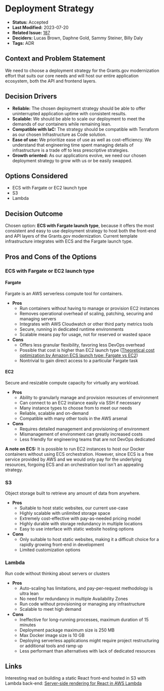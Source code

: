 # Deployment Strategy

- **Status:** Accepted <!-- REQUIRED -->
- **Last Modified:** 2023-07-20 <!-- REQUIRED -->
- **Related Issue:** [187](https://github.com/HHS/grants-equity/issues/187) <!-- RECOMMENDED -->
- **Deciders:** Lucas Brown, Daphne Gold, Sammy Steiner, Billy Daly <!-- REQUIRED -->
- **Tags:** ADR <!-- OPTIONAL -->

## Context and Problem Statement

We need to choose a deployment strategy for the Grants.gov modernization effort that suits our core needs and will host our entire application ecosystem, both the API and frontend layers.

## Decision Drivers <!-- RECOMMENDED -->

- **Reliable:** The chosen deployment strategy should be able to offer uninterrupted application uptime with consistent results.
- **Scalable:** We should be able to scale our deployment to meet the demands of our containers while remaining lean.
- **Compatible with IaC:** The strategy should be compatible with Terraform as our chosen Infrastructure as Code solution.
- **Ease of use:** We prioritize ease of use as well as cost-efficiency. We understand that engineering time spent managing details of infrastructure is a trade off to less prescriptive strategies.
- **Growth oriented:** As our applications evolve, we need our chosen deployment strategy to grow with us or be easily swapped.

## Options Considered

- ECS with Fargate or EC2 launch type
- S3
- Lambda

## Decision Outcome <!-- REQUIRED -->

Chosen option: **ECS with Fargate launch type**, because it offers the most consistent and easy to use deployment strategy to host both the front-end and API layers of the Grants.gov modernization. Current template infrastructure integrates with ECS and the Fargate launch type.

## Pros and Cons of the Options <!-- OPTIONAL -->

### ECS with Fargate or EC2 launch type

#### Fargate

Fargate is an AWS serverless compute tool for containers.

- **Pros**
  - Run containers without having to manage or provision EC2 instances
  - Removes operational overhead of scaling, patching, securing and managing servers
  - Integrates with AWS Cloudwatch or other third party metrics tools
  - Secure, running in dedicated runtime environments
  - Scalable means pay for usage, not for reserved or wasted space
- **Cons**
  - Offers less granular flexibility, favoring less DevOps overhead
  - Possible that cost is higher than EC2 launch type ([Theoretical cost optimization by Amazon ECS launch type: Fargate vs EC2](https://aws.amazon.com/blogs/containers/theoretical-cost-optimization-by-amazon-ecs-launch-type-fargate-vs-ec2/))
  - Nontrivial to gain direct access to a particular Fargate task

#### EC2

Secure and resizable compute capacity for virtually any workload.

- **Pros**
  - Ability to granularly manage and provision resources of environment
  - Can connect to an EC2 instance easily via SSH if necessary
  - Many instance types to choose from to meet our needs
  - Reliable, scalable and on-demand
  - Compatible with many other tools in the AWS arsenal
- **Cons**
  - Requires detailed management and provisioning of environment
  - Mismanagement of environment can greatly increased costs
  - Less friendly for engineering teams that are not DevOps dedicated

**A note on ECS:** It is possible to run EC2 instances to host our Docker containers without using ECS orchestration. However, since ECS is a free service provided by AWS and we would only pay for the underlying resources, forgoing ECS and an orchestration tool isn't an appealing strategy.
### S3

Object storage built to retrieve any amount of data from anywhere.

- **Pros**
  - Suitable to host static websites, our current use-case
  - Highly scalable with unlimited storage space
  - Extremely cost-effective with pay-as-needed pricing model
  - Highly durable with storage redundancy in multiple locations
  - Easy to use interface with static website hosting options
- **Cons**
  - Only suitable to host static websites, making it a difficult choice for a rapidly growing front-end in development
  - Limited customization options

### Lambda

Run code without thinking about servers or clusters

- **Pros**
  - Auto-scaling has limitations, and pay-per-request methodology is ultra lean
  - No need for redundancy in multiple Availability Zones
  - Run code without provisioning or managing any infrastructure
  - Scalable to meet high demand
- **Cons**
  - Ineffective for long-running processes, maximum duration of 15 minutes
  - Deployment package maximum size is 250 MB
  - Max Docker image size is 10 GB
  - Deploying serverless applications might require project restructuring or additional tools and ramp up
  - Less performant than alternatives with lack of dedicated resources

## Links <!-- OPTIONAL -->

Interesting read on building a static React front-end hosted in S3 with Lambda back-end:
[Server-side rendering for React in AWS Lambda](https://aws.amazon.com/blogs/compute/building-server-side-rendering-for-react-in-aws-lambda/)
